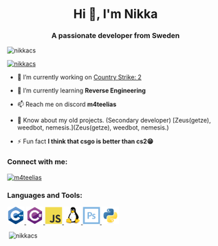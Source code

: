 <h1 align="center">Hi 👋, I'm Nikka</h1>
<h3 align="center">A passionate developer from Sweden</h3>

<p align="left"> <img src="https://komarev.com/ghpvc/?username=nikkacs&label=Profile%20views&color=0e75b6&style=flat" alt="nikkacs" /> </p>

<p align="left"> <a href="https://github.com/ryo-ma/github-profile-trophy"><img src="https://github-profile-trophy.vercel.app/?username=nikkacs" alt="nikkacs" /></a> </p>

- 🔭 I’m currently working on [Country Strike: 2](https://github.com/nikkacs/cs2_sdk)

- 🌱 I’m currently learning **Reverse Engineering**

- 📫 Reach me on discord **m4teelias**

- 📄 Know about my old projects. (Secondary developer) [Zeus(getze), weedbot, nemesis.](Zeus(getze), weedbot, nemesis.)

- ⚡ Fun fact **I think that csgo is better than cs2😁**

<h3 align="left">Connect with me:</h3>
<p align="left">
<a href="https://discord.gg/m4teelias" target="blank"><img align="center" src="https://raw.githubusercontent.com/rahuldkjain/github-profile-readme-generator/master/src/images/icons/Social/discord.svg" alt="m4teelias" height="30" width="40" /></a>
</p>

<h3 align="left">Languages and Tools:</h3>
<p align="left"> <a href="https://www.w3schools.com/cpp/" target="_blank" rel="noreferrer"> <img src="https://raw.githubusercontent.com/devicons/devicon/master/icons/cplusplus/cplusplus-original.svg" alt="cplusplus" width="40" height="40"/> </a> <a href="https://www.w3schools.com/cs/" target="_blank" rel="noreferrer"> <img src="https://raw.githubusercontent.com/devicons/devicon/master/icons/csharp/csharp-original.svg" alt="csharp" width="40" height="40"/> </a> <a href="https://developer.mozilla.org/en-US/docs/Web/JavaScript" target="_blank" rel="noreferrer"> <img src="https://raw.githubusercontent.com/devicons/devicon/master/icons/javascript/javascript-original.svg" alt="javascript" width="40" height="40"/> </a> <a href="https://www.linux.org/" target="_blank" rel="noreferrer"> <img src="https://raw.githubusercontent.com/devicons/devicon/master/icons/linux/linux-original.svg" alt="linux" width="40" height="40"/> </a> <a href="https://www.photoshop.com/en" target="_blank" rel="noreferrer"> <img src="https://raw.githubusercontent.com/devicons/devicon/master/icons/photoshop/photoshop-line.svg" alt="photoshop" width="40" height="40"/> </a> <a href="https://www.python.org" target="_blank" rel="noreferrer"> <img src="https://raw.githubusercontent.com/devicons/devicon/master/icons/python/python-original.svg" alt="python" width="40" height="40"/> </a> </p>

<p>&nbsp;<img align="center" src="https://github-readme-stats.vercel.app/api?username=nikkacs&show_icons=true&locale=en" alt="nikkacs" /></p>
